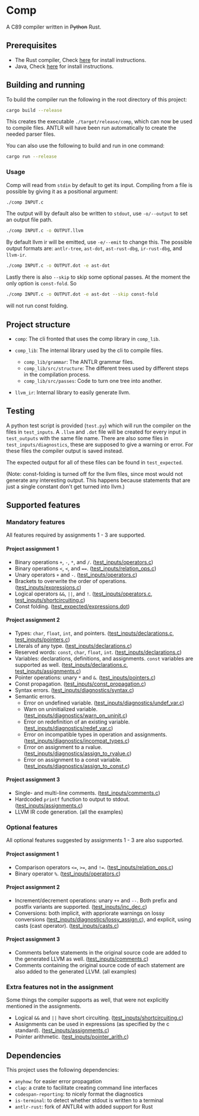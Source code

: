 # Comp

A C89 compiler written in ~~Python~~ Rust.

## Prerequisites

- The Rust compiler, Check [here](https://www.rust-lang.org/tools/install) for
  install instructions.
- Java, Check
  [here](https://www.java.com/en/download/help/download_options.html) for
  install instructions.

## Building and running

To build the compiler run the following in the root directory of this project:

```bash
cargo build --release
```

This creates the executable `./target/release/comp`, which can now be used to
compile files. ANTLR will have been run automatically to create the needed
parser files.

You can also use the following to build and run in one command:

```bash
cargo run --release
```

### Usage

Comp will read from `stdin` by default to get its input. Compiling from a file
is possible by giving it as a positional argument:

```bash
./comp INPUT.c
```

The output will by default also be written to `stdout`, use `-o/--output` to set
an output file path.

```bash
./comp INPUT.c -o OUTPUT.llvm
```

By default llvm ir will be emitted, use `-e/--emit` to change this. The possible
output formats are: `antlr-tree`, `ast-dot`, `ast-rust-dbg`, `ir-rust-dbg`, and
`llvm-ir`.

```bash
./comp INPUT.c -o OUTPUT.dot -e ast-dot
```

Lastly there is also `--skip` to skip some optional passes. At the moment the
only option is `const-fold`. So

```bash
./comp INPUT.c -o OUTPUT.dot -e ast-dot --skip const-fold
```

will not run const folding.

## Project structure

- `comp`: The cli fronted that uses the comp library in `comp_lib`.

- `comp_lib`: The internal library used by the cli to compile files.
  - `comp_lib/grammar`: The ANTLR grammar files.
  - `comp_lib/src/structure`: The different trees used by different steps in the
    compilation process.
  - `comp_lib/src/passes`: Code to turn one tree into another.
- `llvm_ir`: Internal library to easily generate llvm.

## Testing

A python test script is provided (`test.py`) which will run the compiler on the
files in `test_inputs`. A `.llvm` and `.dot` file will be created for every
input in `test_outputs` with the same file name. There are also some files in
`test_inputs/diagnostics`, these are supposed to give a warning or error. For
these files the compiler output is saved instead.

The expected output for all of these files can be found in `test_expected`.

(Note: const-folding is turned off for the llvm files, since most would not
generate any interesting output. This happens because statements that are just a
single constant don't get turned into llvm.)

## Supported features

### Mandatory features

All features required by assignments 1 - 3 are supported.

#### Project assignment 1

- Binary operations `+`, `-`, `*`, and `/`. ([test_inputs/operators.c][])
- Binary operations `<`, `<`, and `==`. ([test_inputs/relation_ops.c][])
- Unary operators `+` and `-`. ([test_inputs/operators.c][])
- Brackets to overwrite the order of operations. ([test_inputs/expressions.c][])
- Logical operators `&&`, `||`, and `!`. ([test_inputs/operators.c][],
  [test_inputs/shortcircuiting.c][])
- Const folding. ([test_expected/expressions.dot][])

#### Project assignment 2

- Types: `char`, `float`, `int`, and pointers. ([test_inputs/declarations.c][],
  [test_inputs/pointers.c][])
- Literals of any type. ([test_inputs/declarations.c][])
- Reserved words: `const`, `char`, `float`, `int`. ([test_inputs/declarations.c][])
- Variables: declarations, definitions, and assignments.
  `const` variables are supported as well.
  ([test_inputs/declarations.c][], [test_inputs/assignments.c][])
- Pointer operations: unary `*` and `&`. ([test_inputs/pointers.c][])
- Const propagation. ([test_inputs/const_propagation.c][])
- Syntax errors. ([test_inputs/diagnostics/syntax.c][])
- Semantic errors.
  - Error on undefined variable. ([test_inputs/diagnostics/undef_var.c][])
  - Warn on uninitialized variable. ([test_inputs/diagnostics/warn_on_uninit.c][])
  - Error on redefinition of an existing variable. ([test_inputs/diagnostics/redef_var.c][])
  - Error on incompatible types in operation and assignments.
    ([test_inputs/diagnostics/incompat_types.c][])
  - Error on assignment to a rvalue. ([test_inputs/diagnostics/assign_to_rvalue.c][])
  - Error on assignment to a const variable. ([test_inputs/diagnostics/assign_to_const.c][])

#### Project assignment 3

- Single- and multi-line comments. ([test_inputs/comments.c][])
- Hardcoded `printf` function to output to stdout. ([test_inputs/assignments.c][])
- LLVM IR code generation. (all the examples)

### Optional features

All optional features suggested by assignments 1 - 3 are also supported.

#### Project assignment 1

- Comparison operators `<=`, `>=`, and `!=`. ([test_inputs/relation_ops.c][])
- Binary operator `%`. ([test_inputs/operators.c][])

#### Project assignment 2

- Increment/decrement operations: unary `++` and `--`.
  Both prefix and postfix variants are supported. ([test_inputs/inc_dec.c][])
- Conversions: both implicit, with appriorate warnings on lossy conversions
  ([test_inputs/diagnostics/lossy_assign.c][]), and explicit, using casts
  (cast operator). ([test_inputs/casts.c][])


#### Project assignment 3

- Comments before statements in the original source code are added to the
  generated LLVM as well. ([test_inputs/comments.c][])
- Comments containing the original source code of each statement are also added
  to the generated LLVM. (all examples)

### Extra features not in the assignment

Some things the compiler supports as well, that were not explicitly mentioned
in the assignments.

- Logical `&&` and `||` have short circuiting. ([test_inputs/shortcircuiting.c][])
- Assignments can be used in expressions (as specified by the c standard).
  ([test_inputs/assignments.c][])
- Pointer arithmetic. ([test_inputs/pointer_arith.c][])

## Dependencies

This project uses the following dependencies:

- `anyhow`: for easier error propagation
- `clap`: a crate to facilitate creating command line interfaces
- `codespan-reporting`: to nicely format the diagnostics
- `is-terminal`: to detect whether stdout is written to a terminal
- `antlr-rust`: fork of ANTLR4 with added support for Rust

[test_expected/expressions.dot]: test_expected/expressions.dot
[test_inputs/assignments.c]: test_inputs/assignments.c
[test_inputs/casts.c]: test_inputs/casts.c
[test_inputs/comments.c]: test_inputs/comments.c
[test_inputs/const_propagation.c]: test_inputs/const_propagation.c
[test_inputs/declarations.c]: test_inputs/declarations.c
[test_inputs/diagnostics/assign_to_const.c]: test_inputs/diagnostics/assign_to_const.c
[test_inputs/diagnostics/assign_to_rvalue.c]: test_inputs/diagnostics/assign_to_rvalue.c
[test_inputs/diagnostics/incompat_types.c]: test_inputs/diagnostics/incompat_types.c
[test_inputs/diagnostics/lossy_assign.c]: test_inputs/diagnostics/lossy_assign.c
[test_inputs/diagnostics/redef_var.c]: test_inputs/diagnostics/redef_var.c
[test_inputs/diagnostics/syntax.c]: test_inputs/diagnostics/syntax.c
[test_inputs/diagnostics/undef_var.c]: test_inputs/diagnostics/undef_var.c
[test_inputs/diagnostics/warn_on_uninit.c]: test_inputs/diagnostics/warn_on_uninit.c
[test_inputs/expressions.c]: test_inputs/expressions.c
[test_inputs/inc_dec.c]: test_inputs/inc_dec.c
[test_inputs/operators.c]: test_inputs/operators.c
[test_inputs/pointer_arith.c]: test_inputs/pointer_arith.c
[test_inputs/pointers.c]: test_inputs/pointers.c
[test_inputs/relation_ops.c]: test_inputs/relation_ops.c
[test_inputs/shortcircuiting.c]: test_inputs/shortcircuiting.c

